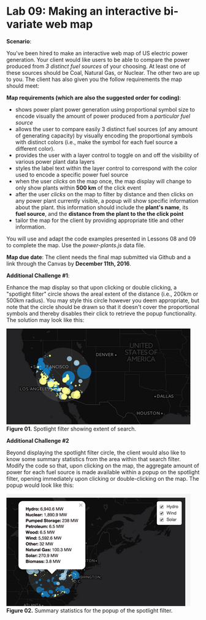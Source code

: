 # Lab 09: Making an interactive bi-variate web map

**Scenario**:

You've been hired to make an interactive web map of US electric power generation. Your client would like users to be able to compare the power produced from *3 distinct fuel sources* of your choosing. At least one of these sources should be Coal, Natural Gas, or Nuclear. The other two are up to you. The client has also given you the follow requirements the map should meet:

**Map requirements (which are also the suggested order for coding)**:

* shows power plant power generation using proportional symbol size to encode visually the amount of power produced from a *particular fuel source*
* allows the user to compare easily 3 distinct fuel sources (of any amount of generating capacity) by visually encoding the proportional symbols with distinct colors (i.e., make the symbol for each fuel source a different color).
* provides the user with a layer control to toggle on and off the visibility of various power plant data layers
* styles the label text within the layer control to correspond with the color used to encode a specific power fuel source
* when the user *clicks* on the map once, the map display will change to only show plants within **500 km** of the click event
* after the user *clicks* on the map to filter by distance and then clicks on any power plant currently visible, a popup will show specific information about the plant. this information should include the **plant's name**, its **fuel source**, and the **distance from the plant to the the click point**
* tailor the map for the client by providing appropriate title and other information.

You will use and adapt the code examples presented in Lessons 08 and 09 to complete the map. Use the *power-plants.js* data file.  

**Map due date**: The client needs the final map submitted via Github and a link through the Canvas by **December 11th, 2016**.

**Additional Challenge #1**:

Enhance the map display so that upon clicking or double clicking, a "spotlight filter" circle shows the areal extent of the distance (i.e., 200km or 500km radius). You may style this circle however you deem appropriate, but note that the circle should be drawn so that it doesn't cover the proportional symbols and thereby disables their click to retrieve the popup functionality. The solution may look like this:

![Spotlight filter showing extent of search/filter radius](lab-09-graphics/spotlight-filter.png)  
**Figure 01.** Spotlight filter showing extent of search.

**Additional Challenge #2**

Beyond displaying the spotlight filter circle, the client would also like to know some summary statistics from the area within that search filter. Modify the code so that, upon clicking on the map, the aggregate amount of power for each fuel source is made available within a popup on the spotlight filter, opening immediately upon clicking or double-clicking on the map. The popup would look like this:

![Summary statistics for the popup of the spotlight filter](lab-09-graphics/summary-popup.png)  
**Figure 02.** Summary statistics for the popup of the spotlight filter.
